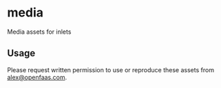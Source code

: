 # media

Media assets for inlets

## Usage

Please request written permission to use or reproduce these assets from [alex@openfaas.com](mailto:alex@openfaas.com).
